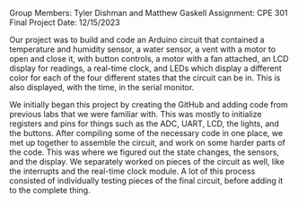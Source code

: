 Group Members: Tyler Dishman and Matthew Gaskell
Assignment: CPE 301 Final Project
Date: 12/15/2023

Our project was to build and code an Arduino circuit that contained a temperature and humidity sensor, a water sensor, a vent with a motor to open and close it, with button controls, a motor with a fan attached, an LCD display for readings, a real-time clock, and LEDs which display a different color for each of the four different states that the circuit can be in. This is also displayed, with the time, in the serial monitor. 

We initially began this project by creating the GitHub and adding code from previous labs that we were familiar with. This was mostly to initialize registers and pins for things such as the ADC, UART, LCD, the lights, and the buttons. After compiling some of the necessary code in one place, we met up together to assemble the circuit, and work on some harder parts of the code. This was where we figured out the state changes, the sensors, and the display. We separately worked on pieces of the circuit as well, like the interrupts and the real-time clock module. A lot of this process consisted of individually testing pieces of the final circuit, before adding it to the complete thing. 